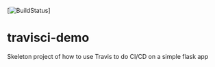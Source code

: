[![BuildStatus](https://travis-ci.com/MeekeRoet/travisci-demo.png)]

# travisci-demo

Skeleton project of how to use Travis to do CI/CD on a simple flask app
